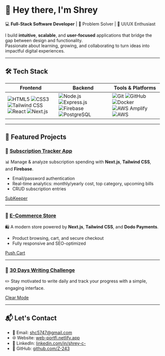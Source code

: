 # 👋 Hey there, I'm **Shrey**  

💻 **Full-Stack Software Developer** | 🚀 Problem Solver | 🎨 UI/UX Enthusiast  

I build **intuitive**, **scalable**, and **user-focused** applications that bridge the gap between design and functionality.  
Passionate about learning, growing, and collaborating to turn ideas into impactful digital experiences.  

---

## 🛠 Tech Stack  

| **Frontend** | **Backend** | **Tools & Platforms** |
|--------------|-------------|-----------------------|
| ![HTML5](https://img.shields.io/badge/HTML5-E34F26?style=for-the-badge&logo=html5&logoColor=white) ![CSS3](https://img.shields.io/badge/CSS3-1572B6?style=for-the-badge&logo=css3&logoColor=white) ![Tailwind CSS](https://img.shields.io/badge/Tailwind_CSS-38B2AC?style=for-the-badge&logo=tailwind-css&logoColor=white) ![React](https://img.shields.io/badge/React-61DAFB?style=for-the-badge&logo=react&logoColor=black) ![Next.js](https://img.shields.io/badge/Next.js-000000?style=for-the-badge&logo=next.js&logoColor=white) | ![Node.js](https://img.shields.io/badge/Node.js-339933?style=for-the-badge&logo=node.js&logoColor=white) ![Express.js](https://img.shields.io/badge/Express.js-000000?style=for-the-badge&logo=express&logoColor=white) ![Firebase](https://img.shields.io/badge/Firebase-FFCA28?style=for-the-badge&logo=firebase&logoColor=black) ![PostgreSQL](https://img.shields.io/badge/PostgreSQL-4169E1?style=for-the-badge&logo=postgresql&logoColor=white) | ![Git](https://img.shields.io/badge/Git-F05032?style=for-the-badge&logo=git&logoColor=white) ![GitHub](https://img.shields.io/badge/GitHub-181717?style=for-the-badge&logo=github&logoColor=white) ![Docker](https://img.shields.io/badge/Docker-2496ED?style=for-the-badge&logo=docker&logoColor=white) ![AWS Amplify](https://img.shields.io/badge/AWS_Amplify-FF9900?style=for-the-badge&logo=awsamplify&logoColor=white) ![AWS](https://img.shields.io/badge/AWS-232F3E?style=for-the-badge&logo=amazonaws&logoColor=white) |


---

## 📌 Featured Projects  

### 🔹 [Subscription Tracker App](#)  
📊 Manage & analyze subscription spending with **Next.js**, **Tailwind CSS**, and **Firebase**.  
- Email/password authentication  
- Real-time analytics: monthly/yearly cost, top category, upcoming bills  
- CRUD subscription entries

[SubKeeper](https://sub-keeper.netlify.app/)

---

### 🔹 [E-Commerce Store](#)  
🛍 A modern store powered by **Next.js**, **Tailwind CSS**, and **Dodo Payments**.  
- Product browsing, cart, and secure checkout  
- Fully responsive and SEO-optimized  

[Push Cart](https://clear-mode.netlify.app/)

---

### 🔹 [30 Days Writing Challenge](#)  
✏️ Stay motivated to write daily and track your progress with a simple, engaging interface.  

[Clear Mode](https://clear-mode.netlify.app/)

---

## 📬 Let's Contact

- 📧 Email: [shc5747@gmail.com](mailto:shc5747@gmail.com)
- 🌐 Website: [web-portfi.netlify.app](https://web-portfi.netlify.app/)
- 💼 LinkedIn: [linkedin.com/in/shrey-c-](https://www.linkedin.com/in/shrey-c-/)
- 🐙 GitHub: [github.com/Z-243](https://github.com/Z-243)

